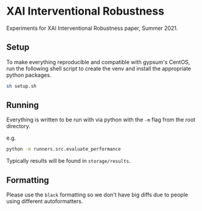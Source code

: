 # XAI Interventional Robustness

Experiments for XAI Interventional Robustness paper, Summer 2021.

## Setup

To make everything reproducible and compatible with gypsum's CentOS, run the following shell script to create the venv and install the appropriate python packages.

```bash
sh setup.sh
```

## Running

Everything is written to be run with via python with the `-m` flag from the root directory.

e.g.

```bash
python -m runners.src.evaluate_performance
```

Typically results will be found in `storage/results`.

## Formatting

Please use the `black` formatting so we don't have big diffs due to people using different autoformatters.
